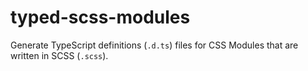 # typed-scss-modules

Generate TypeScript definitions (`.d.ts`) files for CSS Modules that are written in SCSS (`.scss`).
